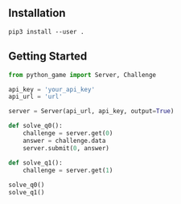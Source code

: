 ## Installation
`pip3 install --user . `


## Getting Started
```python
from python_game import Server, Challenge

api_key = 'your_api_key'
api_url = 'url'

server = Server(api_url, api_key, output=True)

def solve_q0():
    challenge = server.get(0)
    answer = challenge.data
    server.submit(0, answer)

def solve_q1():
    challenge = server.get(1)
    
solve_q0()
solve_q1()
```
